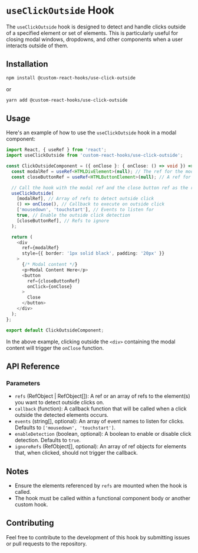
# `useClickOutside` Hook

The `useClickOutside` hook is designed to detect and handle clicks outside of a specified element or set of elements. This is particularly useful for closing modal windows, dropdowns, and other components when a user interacts outside of them.

## Installation

```bash
npm install @custom-react-hooks/use-click-outside
```

or

```bash
yarn add @custom-react-hooks/use-click-outside
```

## Usage

Here's an example of how to use the `useClickOutside` hook in a modal component:

```typescript
import React, { useRef } from 'react';
import useClickOutside from 'custom-react-hooks/use-click-outside';

const ClickOutsideComponent = ({ onClose }: { onClose: () => void }) => {
  const modalRef = useRef<HTMLDivElement>(null); // The ref for the modal
  const closeButtonRef = useRef<HTMLButtonElement>(null); // A ref for the close button

  // Call the hook with the modal ref and the close button ref as the refs to ignore
  useClickOutside(
    [modalRef], // Array of refs to detect outside click
    () => onClose(), // Callback to execute on outside click
    ['mousedown', 'touchstart'], // Events to listen for
    true, // Enable the outside click detection
    [closeButtonRef], // Refs to ignore
  );

  return (
    <div
      ref={modalRef}
      style={{ border: '1px solid black', padding: '20px' }}
    >
      {/* Modal content */}
      <p>Modal Content Here</p>
      <button
        ref={closeButtonRef}
        onClick={onClose}
      >
        Close
      </button>
    </div>
  );
};

export default ClickOutsideComponent;
```

In the above example, clicking outside the `<div>` containing the modal content will trigger the `onClose` function.

## API Reference

### Parameters

- `refs` (RefObject | RefObject[]): A ref or an array of refs to the element(s) you want to detect outside clicks on.
- `callback` (function): A callback function that will be called when a click outside the detected elements occurs.
- `events` (string[], optional): An array of event names to listen for clicks. Defaults to `['mousedown', 'touchstart']`.
- `enableDetection` (boolean, optional): A boolean to enable or disable click detection. Defaults to `true`.
- `ignoreRefs` (RefObject[], optional): An array of ref objects for elements that, when clicked, should not trigger the callback.


## Notes

- Ensure the elements referenced by `refs` are mounted when the hook is called.
- The hook must be called within a functional component body or another custom hook.

## Contributing

Feel free to contribute to the development of this hook by submitting issues or pull requests to the repository.
